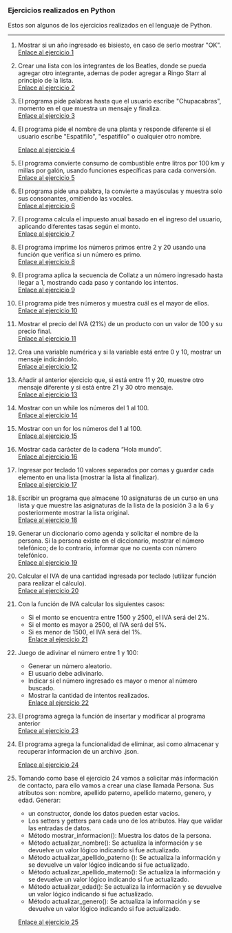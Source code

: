 ### Ejercicios realizados en Python 
Estos son algunos de los ejercicios realizados en el lenguaje de Python.

---


1. Mostrar si un año ingresado es bisiesto, en caso de serlo mostrar "OK".  
    [Enlace al ejercicio 1](https://github.com/monepii/Ejercicios/blob/main/Python/añoBisiesto.py)

2. Crear una lista con los integrantes de los Beatles, donde se pueda agregar otro integrante, ademas de poder agregar a Ringo Starr al principio de la lista.  
    [Enlace al ejercicio 2](https://github.com/monepii/Ejercicios/blob/main/Python/beatles.py)

3. El programa pide palabras hasta que el usuario escribe "Chupacabras", momento en el que muestra un mensaje y finaliza.    
    [Enlace al ejercicio 3](https://github.com/monepii/Ejercicios/blob/main/Python/bucleWhile.py)

4. El programa pide el nombre de una planta y responde diferente si el usuario escribe "Espatifilo", "espatifilo" o cualquier otro nombre. 
    
    [Enlace al ejercicio 4](https://github.com/monepii/Ejercicios/blob/main/Python/cicloIF.py)

5. El programa convierte consumo de combustible entre litros por 100 km y millas por galón, usando funciones específicas para cada conversión.    
    [Enlace al ejercicio 5](https://github.com/monepii/Ejercicios/blob/main/Python/conversionCombustible.py)

6. El programa pide una palabra, la convierte a mayúsculas y muestra solo sus consonantes, omitiendo las vocales.    
    [Enlace al ejercicio 6](https://github.com/monepii/Ejercicios/blob/main/Python/funcionContinue.py)

7. El programa calcula el impuesto anual basado en el ingreso del usuario, aplicando diferentes tasas según el monto.    
    [Enlace al ejercicio 7](https://github.com/monepii/Ejercicios/blob/main/Python/ingresoTAX.py)

8. El programa imprime los números primos entre 2 y 20 usando una función que verifica si un número es primo.    
    [Enlace al ejercicio 8](https://github.com/monepii/Ejercicios/blob/main/Python/numeroPrimo.py)

9. El programa aplica la secuencia de Collatz a un número ingresado hasta llegar a 1, mostrando cada paso y contando los intentos.    
    [Enlace al ejercicio 9](https://github.com/monepii/Ejercicios/blob/main/Python/parImpar.py)

10. El programa pide tres números y muestra cuál es el mayor de ellos.    
    [Enlace al ejercicio 10](https://github.com/monepii/Ejercicios/blob/main/Python/valorAlto.py)

11. Mostrar el precio del IVA (21%) de un producto con un valor de 100 y su precio final.    
    [Enlace al ejercicio 11](https://github.com/monepii/Ejercicios/blob/main/Python/IVAproducto.py)

12. Crea una variable numérica y si la variable está entre 0 y 10, mostrar un mensaje indicándolo.    
    [Enlace al ejercicio 12](https://github.com/monepii/Ejercicios/blob/main/Python/ifceroYdiez.py)

13. Añadir al anterior ejercicio que, si está entre 11 y 20, muestre otro mensaje diferente y si está entre 21 y 30 otro mensaje.   
    [Enlace al ejercicio 13](https://github.com/monepii/Ejercicios/blob/main/Python/ifRangos.py)

14. Mostrar con un while los números del 1 al 100.     
    [Enlace al ejercicio 14](https://github.com/monepii/Ejercicios/blob/main/Python/whileUnoCien.py)

15. Mostrar con un for los números del 1 al 100.     
    [Enlace al ejercicio 15](https://github.com/monepii/Ejercicios/blob/main/Python/forUnoCien.py)

16. Mostrar cada carácter de la cadena “Hola mundo”.     
    [Enlace al ejercicio 16](https://github.com/monepii/Ejercicios/blob/main/Python/mostrarCaracteres.py)

17. Ingresar por teclado 10 valores separados por comas y guardar cada elemento en una lista (mostrar la lista al finalizar).   
    [Enlace al ejercicio 17](https://github.com/monepii/Ejercicios/blob/main/Python/diezValores.py)

18. Escribir un programa que almacene 10 asignaturas de un curso en una lista y que muestre las asignaturas de la lista de la posición 3 a la 6 y posteriormente mostrar la lista original.    
    [Enlace al ejercicio 18](https://github.com/monepii/Ejercicios/blob/main/Python/asignaturasLista.py)

19. Generar un diccionario como agenda y solicitar el nombre de la persona. Si la persona existe en el diccionario, mostrar el número telefónico; de lo contrario, informar que no cuenta con número telefónico.    
    [Enlace al ejercicio 19](https://github.com/monepii/Ejercicios/blob/main/Python/contactos.py)

20. Calcular el IVA de una cantidad ingresada por teclado (utilizar función para realizar el cálculo).   
    [Enlace al ejercicio 20](https://github.com/monepii/Ejercicios/blob/main/Python/funIVA.py)

21. Con la función de IVA calcular los siguientes casos:  
    - Si el monto se encuentra entre 1500 y 2500, el IVA será del 2%.  
    - Si el monto es mayor a 2500, el IVA será del 5%.  
    - Si es menor de 1500, el IVA será del 1%.       
    [Enlace al ejercicio 21](https://github.com/monepii/Ejercicios/blob/main/Python/IVAconIF.py)

22. Juego de adivinar el número entre 1 y 100:  
    - Generar un número aleatorio.  
    - El usuario debe adivinarlo.  
    - Indicar si el número ingresado es mayor o menor al número buscado.  
    - Mostrar la cantidad de intentos realizados.    
    [Enlace al ejercicio 22](https://github.com/monepii/Ejercicios/blob/main/Python/adivinarNumero.py)

23. El programa agrega la función de insertar y modificar al programa anterior   
    [Enlace al ejercicio 23](https://github.com/monepii/Ejercicios/blob/main/Python/insertarModificar.py)

24. El programa agrega la funcionalidad de eliminar, asi como almacenar y recuperar informacion de un archivo .json.
    
    [Enlace al ejercicio 24](https://github.com/monepii/Ejercicios/blob/main/Python/diccionarioTXT.py)

25. Tomando como base el ejercicio 24 vamos a solicitar más información de contacto, para ello vamos a crear una clase llamada Persona.
Sus atributos son: nombre, apellido paterno, apellido materno, genero, y edad.
    Generar:

    - un constructor, donde los datos pueden estar vacíos.
    - Los setters y getters para cada uno de los atributos. Hay que validar las entradas de datos.
    - Método mostrar_informacion(): Muestra los datos de la persona.
    - Método actualizar_nombre(): Se actualiza la información y se devuelve un valor lógico indicando si fue actualizado.
    - Método actualizar_apellido_paterno (): Se actualiza la información y se devuelve un valor lógico indicando si fue actualizado.
    - Método actualizar_apellido_materno(): Se actualiza la información y se devuelve un valor lógico indicando si fue actualizado.
    - Método actualizar_edad(): Se actualiza la información y se devuelve un valor lógico indicando si fue actualizado.
    - Método actualizar_genero(): Se actualiza la información y se devuelve un valor lógico indicando si fue actualizado.
    
    [Enlace al ejercicio 25](https://github.com/monepii/Ejercicios/blob/main/Python/agendaClases.py)
